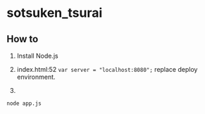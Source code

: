 ﻿# sotsuken_tsurai

## How to


1. Install Node.js

2. index.html:52 `var server = "localhost:8080";` replace deploy environment.

3. 

```
node app.js
```


